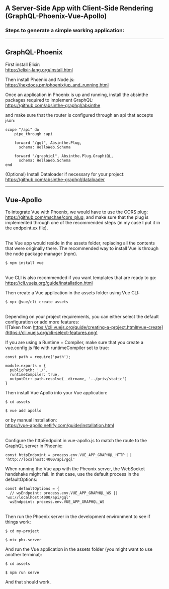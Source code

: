 ## A Server-Side App with Client-Side Rendering (GraphQL-Phoenix-Vue-Apollo)

### Steps to generate a simple working application:
---

## GraphQL-Phoenix

First install Elixir:\
https://elixir-lang.org/install.html

Then install Phoenix and Node.js:\
https://hexdocs.pm/phoenix/up_and_running.html

Once an application in Phoenix is up and running, install the absinthe packages required to implement GraphQL:\
https://github.com/absinthe-graphql/absinthe

and make sure that the router is configured through an api that accepts json:
```
scope "/api" do
    pipe_through :api

    forward "/gql", Absinthe.Plug,
      schema: HelloWeb.Schema

    forward "/graphiql", Absinthe.Plug.GraphiQL,
      schema: HelloWeb.Schema
end
```

(Optional) Install Dataloader if necessary for your project:\
https://github.com/absinthe-graphql/dataloader

---
## Vue-Apollo

To integrate Vue with Phoenix, we would have to use the CORS plug:\
https://github.com/mschae/cors_plug, and make sure that the plug is implemented through one of the recommended steps (in my case I put it in the endpoint.ex file).

\
The Vue app would reside in the assets folder, replacing all the contents that were originally there.
The recommended way to install Vue is through the node package manager (npm).
```
$ npm install vue
```

\
Vue CLI is also recommended if you want templates that are ready to go:\
https://cli.vuejs.org/guide/installation.html

Then create a Vue application in the assets folder using Vue CLI:
```
$ npx @vue/cli create assets
```
\
Depending on your project requirements, you can either select the default configuration or add more features:\
![Taken from https://cli.vuejs.org/guide/creating-a-project.html#vue-create](https://cli.vuejs.org/cli-select-features.png)

If you are using a Runtime + Compiler, make sure that you create a vue.config.js file with runtimeCompiler set to true:
```
const path = require('path');

module.exports = {
  publicPath: './',
  runtimeCompiler: true,
  outputDir: path.resolve(__dirname, '../priv/static')
}
```

Then install Vue Apollo into your Vue application:
```
$ cd assets
```
```
$ vue add apollo
```
or by manual installation:\
https://vue-apollo.netlify.com/guide/installation.html


\
Configure the httpEndpoint in vue-apollo.js to match the route to the GraphQL server in Phoenix:
```
const httpEndpoint = process.env.VUE_APP_GRAPHQL_HTTP || 'http://localhost:4000/api/gql'
```

When running the Vue app with the Pheonix server, the WebSocket handshake might fail. In that case, use the default process in the defaultOptions:
```
const defaultOptions = {
  // wsEndpoint: process.env.VUE_APP_GRAPHQL_WS || 'ws://localhost:4000/api/gql'
  wsEndpoint: process.env.VUE_APP_GRAPHQL_WS
```

\
Then run the Phoenix server in the development environment to see if things work:
```
$ cd my-project
```
```
$ mix phx.server
```

And run the Vue application in the assets folder (you might want to use another terminal):
```
$ cd assets
```
```
$ npm run serve
```

And that should work.
